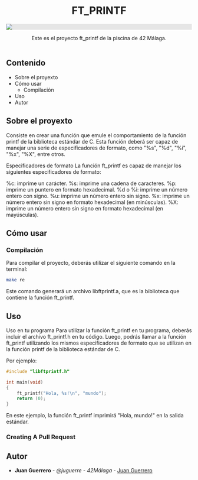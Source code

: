 <br/>
<p align="center">
  <h1 align="center">FT_PRINTF</h1>
  <p align="center">
  <img style="display: block;-webkit-user-select: none;margin: auto;background-color: hsl(0, 0%, 90%);transition: background-color 300ms;" src="https://developers.redhat.com/sites/default/files/styles/article_feature/public/ST-c_1x%20%282%29.png?itok=TJtLSL9K">
 <p align="center">
    Este es el proyecto ft_printf de la piscina de 42 Málaga. 
    <br/>
    <br/>
  </p>
</p>

## Contenido

* Sobre el proyexto
* Cómo usar
  * Compilación
* Uso
* Autor

## Sobre el proyexto

Consiste en crear una función que emule el comportamiento de la función printf de la biblioteca estándar de C. Esta función deberá ser capaz de manejar una serie de especificadores de formato, como "%s", "%d", "%i", "%x", "%X", entre otros.

Especificadores de formato
La función ft_printf es capaz de manejar los siguientes especificadores de formato:

%c: imprime un carácter.
%s: imprime una cadena de caracteres.
%p: imprime un puntero en formato hexadecimal.
%d o %i: imprime un número entero con signo.
%u: imprime un número entero sin signo.
%x: imprime un número entero sin signo en formato hexadecimal (en minúsculas).
%X: imprime un número entero sin signo en formato hexadecimal (en mayúsculas).

## Cómo usar

### Compilación

Para compilar el proyecto, deberás utilizar el siguiente comando en la terminal:
```bash
make re
```
Este comando generará un archivo libftprintf.a, que es la biblioteca que contiene la función ft_printf.

## Uso

Uso en tu programa
Para utilizar la función ft_printf en tu programa, deberás incluir el archivo ft_printf.h en tu código. Luego, podrás llamar a la función ft_printf utilizando los mismos especificadores de formato que se utilizan en la función printf de la biblioteca estándar de C.

Por ejemplo:

```c
#include "libftprintf.h"

int main(void)
{
    ft_printf("Hola, %s!\n", "mundo");
    return (0);
}
```
En este ejemplo, la función ft_printf imprimirá "Hola, mundo!" en la salida estándar.

### Creating A Pull Request



## Autor

* **Juan Guerrero** - *@juguerre - 42Málaga* - [Juan Guerrero](https://github.com/Folkenciyo/)


